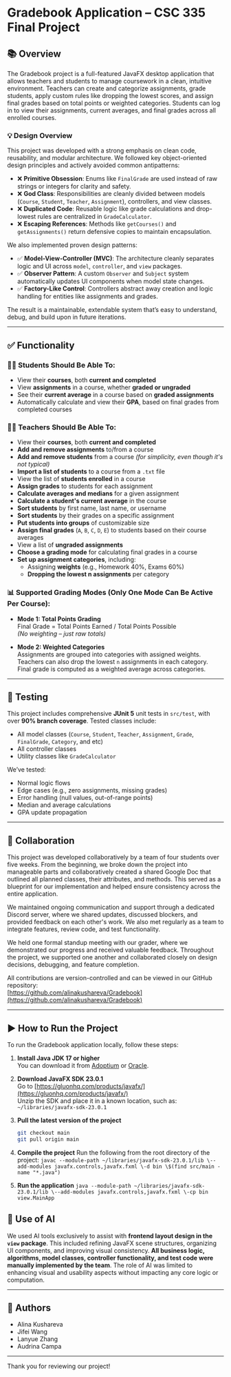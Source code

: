 # Gradebook Application – CSC 335 Final Project

## 📚 Overview

The Gradebook project is a full-featured JavaFX desktop application that allows teachers and students to manage coursework in a clean, intuitive environment. Teachers can create and categorize assignments, grade students, apply custom rules like dropping the lowest scores, and assign final grades based on total points or weighted categories. Students can log in to view their assignments, current averages, and final grades across all enrolled courses.

### 💡 Design Overview

This project was developed with a strong emphasis on clean code, reusability, and modular architecture. We followed key object-oriented design principles and actively avoided common antipatterns:

- ❌ **Primitive Obsession**: Enums like `FinalGrade` are used instead of raw strings or integers for clarity and safety.
- ❌ **God Class**: Responsibilities are cleanly divided between models (`Course`, `Student`, `Teacher`, `Assignment`), controllers, and view classes.
- ❌ **Duplicated Code**: Reusable logic like grade calculations and drop-lowest rules are centralized in `GradeCalculator`.
- ❌ **Escaping References**: Methods like `getCourses()` and `getAssignments()` return defensive copies to maintain encapsulation.

We also implemented proven design patterns:

- ✅ **Model-View-Controller (MVC)**: The architecture cleanly separates logic and UI across `model`, `controller`, and `view` packages.
- ✅ **Observer Pattern**: A custom `Observer` and `Subject` system automatically updates UI components when model state changes.
- ✅ **Factory-Like Control**: Controllers abstract away creation and logic handling for entities like assignments and grades.

The result is a maintainable, extendable system that’s easy to understand, debug, and build upon in future iterations.

---

## ✅ Functionality

### 👩‍🎓 Students Should Be Able To:
- View their **courses**, both **current and completed**
- View **assignments** in a course, whether **graded or ungraded**
- See their **current average** in a course based on **graded assignments**
- Automatically calculate and view their **GPA**, based on final grades from completed courses

### 👨‍🏫 Teachers Should Be Able To:
- View their **courses**, both **current and completed**
- **Add and remove assignments** to/from a course
- **Add and remove students** from a course *(for simplicity, even though it's not typical)*
- **Import a list of students** to a course from a `.txt` file
- View the list of **students enrolled** in a course
- **Assign grades** to students for each assignment
- **Calculate averages and medians** for a given assignment
- **Calculate a student's current average** in the course
- **Sort students** by first name, last name, or username
- **Sort students** by their grades on a specific assignment
- **Put students into groups** of customizable size
- **Assign final grades** (`A`, `B`, `C`, `D`, `E`) to students based on their course averages
- View a list of **ungraded assignments**
- **Choose a grading mode** for calculating final grades in a course
- **Set up assignment categories**, including:
  - Assigning **weights** (e.g., Homework 40%, Exams 60%)
  - **Dropping the lowest n assignments** per category

### 📊 Supported Grading Modes (Only One Mode Can Be Active Per Course):
- **Mode 1: Total Points Grading**  
  Final Grade = Total Points Earned / Total Points Possible  
  *(No weighting – just raw totals)*

- **Mode 2: Weighted Categories**  
  Assignments are grouped into categories with assigned weights.  
  Teachers can also drop the lowest `n` assignments in each category.  
  Final grade is computed as a weighted average across categories.

---

## 🧪 Testing

This project includes comprehensive **JUnit 5** unit tests in `src/test`, with over **90% branch coverage**. Tested classes include:

- All model classes (`Course`, `Student`, `Teacher`, `Assignment`, `Grade`, `FinalGrade`, `Category`, and etc)
- All controller classes
- Utility classes like `GradeCalculator`

We’ve tested:
- Normal logic flows
- Edge cases (e.g., zero assignments, missing grades)
- Error handling (null values, out-of-range points)
- Median and average calculations
- GPA update propagation

---

## 🤝 Collaboration

This project was developed collaboratively by a team of four students over five weeks. From the beginning, we broke down the project into manageable parts and collaboratively created a shared Google Doc that outlined all planned classes, their attributes, and methods. This served as a blueprint for our implementation and helped ensure consistency across the entire application.

We maintained ongoing communication and support through a dedicated Discord server, where we shared updates, discussed blockers, and provided feedback on each other's work. We also met regularly as a team to integrate features, review code, and test functionality.

We held one formal standup meeting with our grader, where we demonstrated our progress and received valuable feedback. Throughout the project, we supported one another and collaborated closely on design decisions, debugging, and feature completion.

All contributions are version-controlled and can be viewed in our GitHub repository:  
[https://github.com/alinakushareva/Gradebook](https://github.com/alinakushareva/Gradebook)


---

## ▶️ How to Run the Project

To run the Gradebook application locally, follow these steps:

1. **Install Java JDK 17 or higher**  
   You can download it from [Adoptium](https://adoptium.net/) or [Oracle](https://www.oracle.com/java/technologies/javase-downloads.html).

2. **Download JavaFX SDK 23.0.1**  
   Go to [https://gluonhq.com/products/javafx/](https://gluonhq.com/products/javafx/)  
   Unzip the SDK and place it in a known location, such as:  
   `~/libraries/javafx-sdk-23.0.1`

3. **Pull the latest version of the project**
   ```bash
   git checkout main
   git pull origin main

4. **Compile the project**
	Run the following from the root directory of the project:   `javac --module-path ~/libraries/javafx-sdk-23.0.1/lib \--add-modules javafx.controls,javafx.fxml \-d bin \$(find src/main -name "*.java")`

5. **Run the application**
	   `java --module-path ~/libraries/javafx-sdk-23.0.1/lib \--add-modules javafx.controls,javafx.fxml \-cp bin view.MainApp`
	   
	   
## 🤖 Use of AI

We used AI tools exclusively to assist with **frontend layout design in the `view` package**. This included refining JavaFX scene structures, organizing UI components, and improving visual consistency. **All business logic, algorithms, model classes, controller functionality, and test code were manually implemented by the team**. The role of AI was limited to enhancing visual and usability aspects without impacting any core logic or computation.

---

## 👥 Authors

- Alina Kushareva  
- Jifei Wang 
- Lanyue Zhang
- Audrina Campa

---

Thank you for reviewing our project!
